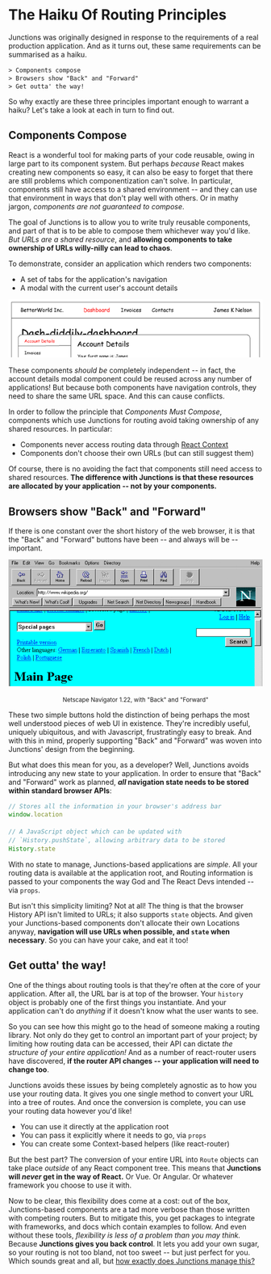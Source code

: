 # The Haiku Of Routing Principles

Junctions was originally designed in response to the requirements of a real production application. And as it turns out, these same requirements can be summarised as a haiku.

```
> Components compose
> Browsers show "Back" and "Forward"
> Get outta' the way!
```

So why exactly are these three principles important enough to warrant a haiku? Let's take a look at each in turn to find out.

## Components Compose

React is a wonderful tool for making parts of your code reusable, owing in large part to its component system. But perhaps *because* React makes creating new components so easy, it can also be easy to forget that there are still problems which componentization can't solve. In particular, components still have access to a shared environment -- and they can use that environment in ways that don't play well with others. Or in mathy jargon, *components are not guaranteed to compose*.

The goal of Junctions is to allow you to write truly reusable components, and part of that is to be able to compose them whichever way you'd like. *But URLs are a shared resource*, and **allowing components to take ownership of URLs willy-nilly can lead to chaos**.

To demonstrate, consider an application which renders two components:

- A set of tabs for the application's navigation
- A modal with the current user's account details

![Parallel Routes Wireframe](./three-principles/parallel-routes-wireframe.png)

These components *should be* completely independent -- in fact, the account details modal component could be reused across any number of applications! But because both components have navigation controls, they need to share the same URL space. And this can cause conflicts.

In order to follow the principle that *Components Must Compose*, components which use Junctions for routing avoid taking ownership of any shared resources. In particular:

- Components never access routing data through [React Context](https://facebook.github.io/react/docs/context.html#why-not-to-use-context)
- Components don't choose their own URLs (but can still suggest them)

Of course, there is no avoiding the fact that components still need access to shared resources. **The difference with Junctions is that these resources are allocated by your application -- not by your components.**

## Browsers show "Back" and "Forward"

If there is one constant over the short history of the web browser, it is that the "Back" and "Forward" buttons have been -- and always will be -- important.

![Parallel Routes Wireframe](./three-principles/netscape-1.22.png)
<center><small>Netscape Navigator 1.22, with "Back" and "Forward"</small></center>

These two simple buttons hold the distinction of being perhaps the most well understood pieces of web UI in existence. They're incredibly useful, uniquely ubiquitous, and with Javascript, frustratingly easy to break. And with this in mind, properly supporting "Back" and "Forward" was woven into Junctions' design from the beginning.

But what does this mean for you, as a developer? Well, Junctions avoids introducing any new state to your application. In order to ensure that "Back" and "Forward" work as planned, ***all* navigation state needs to be stored within standard browser APIs**:

```js
// Stores all the information in your browser's address bar
window.location

// A JavaScript object which can be updated with
// `History.pushState`, allowing arbitrary data to be stored
History.state
```

With no state to manage, Junctions-based applications are *simple*. All your routing data is available at the application root, and Routing information is passed to your components the way God and The React Devs intended -- via `props`.

But isn't this simplicity limiting? Not at all! The thing is that the browser History API isn't limited to URLs; it also supports `state` objects. And given your Junctions-based components don't allocate their own Locations anyway, **navigation will use URLs when possible, and `state` when necessary**. So you can have your cake, and eat it too!

## Get outta' the way!

One of the things about routing tools is that they're often at the core of your application. After all, the URL bar is at top of the browser. Your `history` object is probably one of the first things you instantiate. And your application can't do *anything* if it doesn't know what the user wants to see.

So you can see how this might go to the head of someone making a routing library. Not only do they get to control an important part of your project; by limiting how routing data can be accessed, their API can dictate *the structure of your entire application!* And as a number of react-router users have discovered, **if the router API changes -- your application will need to change too**.

Junctions avoids these issues by being completely agnostic as to how you use your routing data. It gives you one single method to convert your URL into a tree of routes. And once the conversion is complete, you can use your routing data however you'd like!

- You can use it directly at the application root
- You can pass it explicitly where it needs to go, via `props`
- You can create some Context-based helpers (like react-router)

But the best part? The conversion of your entire URL into `Route` objects can take place *outside* of any React component tree. This means that **Junctions will *never* get in the way of React.** Or Vue. Or Angular. Or whatever framework you choose to use it with.

Now to be clear, this flexibility does come at a cost: out of the box, Junctions-based components are a tad more verbose than those written with competing routers. But to mitigate this, you get packages to integrate with frameworks, and docs which contain examples to follow. And even without these tools, *flexibility is less of a problem than you may think.* Because **Junctions gives you back control**. It lets you add your own sugar, so your routing is not too bland, not too sweet -- but just perfect for you. Which sounds great and all, but [how exactly does Junctions manage this?](what-you-get-from-junctions.md)

